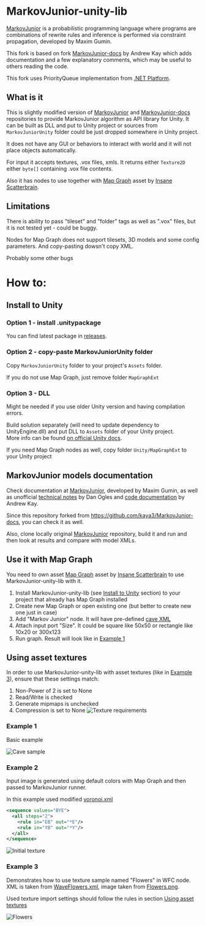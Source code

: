 # MarkovJunior-unity-lib
[MarkovJunior](https://github.com/mxgmn/MarkovJunior) is a probabilistic programming language where programs are combinations of rewrite rules and inference is performed via constraint propagation, developed by Maxim Gumin.

This fork is based on fork [MarkovJunior-docs](https://github.com/kaya3/MarkovJunior-docs) by Andrew Kay which adds documentation and a few explanatory comments, which may be useful to others reading the code.

This fork uses PriorityQueue implementation from [.NET Platform](https://github.com/dotnet).

## What is it
This is slightly modified version of [MarkovJunior](https://github.com/mxgmn/MarkovJunior) and [MarkovJunior-docs](https://github.com/kaya3/MarkovJunior-docs) repositories to provide MarkovJunior algorithm as API library for Unity. It can be built as DLL and put to Unity project or sources from `MarkovJuniorUnity` folder could be just dropped somewhere in Unity project.

It does not have any GUI or behaviors to interact with world and it will not place objects automatically.

For input it accepts textures, .vox files, xmls. It returns either `Texture2D` either `byte[]` containing .vox file contents.

Also it has nodes to use together with [Map Graph](https://assetstore.unity.com/packages/tools/utilities/map-graph-177023) asset by [Insane Scatterbrain](https://www.insanescatterbrain.com/).

## Limitations
There is ability to pass "tileset" and "folder" tags as well as ".vox" files, but it is not tested yet - could be buggy.

Nodes for Map Graph does not support tilesets, 3D models and some config parameters. And copy-pasting dowsn't copy XML.

Probably some other bugs

# How to:
## Install to Unity
### Option 1 - install .unitypackage

You can find latest package in [releases](../releases/latest).

### Option 2 - copy-paste MarkovJuniorUnity folder

Copy `MarkovJuniorUnity` folder to your project's `Assets` folder.

If you do not use Map Graph, just remove folder `MapGraphExt`

### Option 3 - DLL
Might be needed if you use older Unity version and having compilation errors.

Build solution separately (will need to update dependency to UnityEngine.dll) and put DLL to `Assets` folder of your Unity project.
<br>
More info can be found [on official Unity docs](https://docs.unity3d.com/Manual/UsingDLL.html).

If you need Map Graph nodes as well, copy folder `Unity/MapGraphExt` to your Unity project

## MarkovJunior models documentation

Check documentation at [MarkovJunior](https://github.com/mxgmn/MarkovJunior), developed by Maxim Gumin, as well as unofficial [technical notes](https://gist.github.com/dogles/a926ab890552cc7e45400a930398449d) by Dan Ogles and [code documentation](https://github.com/kaya3/MarkovJunior-docs) by Andrew Kay.

Since this repository forked from https://github.com/kaya3/MarkovJunior-docs, you can check it as well.

Also, clone locally original [MarkovJunior](https://github.com/mxgmn/MarkovJunior) repository, build it and run and then look at results and compare with model XMLs.

## Use it with Map Graph

You need to own asset [Map Graph](https://assetstore.unity.com/packages/tools/utilities/map-graph-177023) asset by [Insane Scatterbrain](https://www.insanescatterbrain.com/) to use MarkovJunior-unity-lib with it.

1. Install MarkovJunior-unity-lib (see [Install to Unity](#install-to-unity) section) to your project that already has Map Graph installed
2. Create new Map Graph or open existing one (but better to create new one just in case)
3. Add "Markov Junior" node. It will have pre-defined [cave XML](https://github.com/mxgmn/MarkovJunior/blob/main/models/Cave.xml)
4. Attach input port "Size". It could be square like 50x50 or rectangle like 10x20 or 300x123
5. Run graph. Result will look like in [Example 1](#example-1)

## Using asset textures
In order to use MarkovJunior-unity-lib with asset textures (like in [Example 3](#example-3)), ensure that these settings match:
1. Non-Power of 2 is set to None
2. Read/Write is checked
3. Generate mipmaps is unchecked
4. Compression is set to None
![Texture requirements](/ReadmeImages/texture-requirements.png)

### Example 1
Basic example

![Cave sample](/ReadmeImages/cave.PNG)

### Example 2
Input image is generated using default colors with Map Graph and then passed to MarkovJunior runner.

In this example used modified [voronoi.xml](https://github.com/mxgmn/MarkovJunior/blob/main/models/Voronoi.xml)

```xml
<sequence values="BYE">
  <all steps="2">
    <rule in="EB" out="*E"/>
    <rule in="YB" out="*Y"/>
  </all>
</sequence>
```

![Initial texture](/ReadmeImages/initial-texture.PNG)

### Example 3
Demonstrates how to use texture sample named "Flowers" in WFC node. XML is taken from [WaveFlowers.xml](https://github.com/mxgmn/MarkovJunior/blob/main/models/WaveFlowers.xml), image taken from [Flowers.png](https://github.com/mxgmn/MarkovJunior/blob/main/resources/samples/Flowers.png).

Used texture import settings should follow the rules in section [Using asset textures](#Using-asset-textures)

![Flowers](/ReadmeImages/flowers.PNG)
